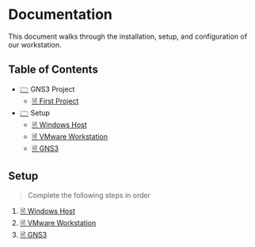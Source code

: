 # Documentation

This document walks through the installation, setup, and configuration of our workstation. 


## Table of Contents

- [🗁](./demo/) GNS3 Project
  - [🗎 First Project](./demo/firstproject.md)
- [🗁](./setup/) Setup
  - [🗎 Windows Host](./setup/windows.md)
  - [🗎 VMware Workstation](./setup/vmplayer.md)
  - [🗎 GNS3](./setup/gns3.md)

## Setup
> Complete the following steps in order
1. [🗎 Windows Host](./setup/windows.md)
2. [🗎 VMware Workstation](./setup/vmplayer.md)
3. [🗎 GNS3](./setup/gns3.md)
